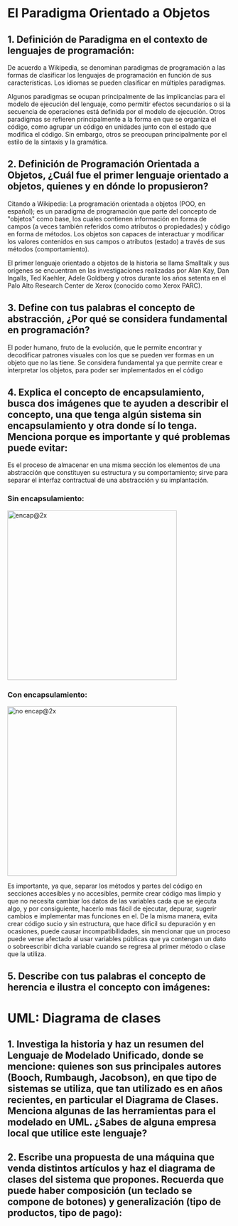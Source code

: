 # El Paradigma Orientado a Objetos

## 1.	Definición de Paradigma en el contexto de lenguajes de programación:

De acuerdo a Wikipedia, se denominan paradigmas de programación a las formas de clasificar los lenguajes de programación en función de sus características. Los idiomas se pueden clasificar en múltiples paradigmas.

Algunos paradigmas se ocupan principalmente de las implicancias para el modelo de ejecución del lenguaje, como permitir efectos secundarios o si la secuencia de operaciones está definida por el modelo de ejecución. Otros paradigmas se refieren principalmente a la forma en que se organiza el código, como agrupar un código en unidades junto con el estado que modifica el código. Sin embargo, otros se preocupan principalmente por el estilo de la sintaxis y la gramática.

## 2.	Definición de Programación Orientada a Objetos, ¿Cuál fue el primer lenguaje orientado a objetos, quienes y en dónde lo propusieron?

Citando a Wikipedia: La programación orientada a objetos (POO, en español); es un paradigma de programación que parte del concepto de "objetos" como base, los cuales contienen información en forma de campos (a veces también referidos como atributos o propiedades) y código en forma de métodos. Los objetos son capaces de interactuar y modificar los valores contenidos en sus campos o atributos (estado) a través de sus métodos (comportamiento).

El primer lenguaje orientado a objetos de la historia se llama Smalltalk y sus orígenes se encuentran en las investigaciones realizadas por Alan Kay, Dan Ingalls, Ted Kaehler, Adele Goldberg y otros durante los años setenta en el Palo Alto Research Center de Xerox (conocido como Xerox PARC).

## 3.	Define con tus palabras el concepto de abstracción, ¿Por qué se considera fundamental en programación?

El poder humano, fruto de la evolución, que le permite encontrar y decodificar patrones visuales con los que se pueden ver formas en un objeto que no las tiene. Se considera fundamental ya que permite crear e interpretar los objetos, para poder ser implementados en el código

## 4.	Explica el concepto de encapsulamiento, busca dos imágenes que te ayuden a describir el concepto, una que tenga algún sistema sin encapsulamiento y otra donde sí lo tenga. Menciona porque es importante y qué problemas puede evitar:

Es el proceso de almacenar en una misma sección los elementos de una abstracción que constituyen su estructura y su comportamiento; sirve para separar el interfaz contractual de una abstracción y su implantación.

### Sin encapsulamiento:
<img width="381" alt="encap@2x" src="https://user-images.githubusercontent.com/126290786/225453558-94d47e3d-2760-4106-9f40-0b12598fabcd.png">

### Con encapsulamiento:
<img width="381" alt="no encap@2x" src="https://user-images.githubusercontent.com/126290786/225453590-4497bf6b-e64b-4f8b-862e-6856fdfe2ca7.png">

Es importante, ya que, separar los métodos y partes del código en secciones accesibles y no accesibles, permite crear código mas limpio y que no necesita cambiar los datos de las variables cada que se ejecuta algo, y por consiguiente, hacerlo mas fácil de ejecutar, depurar, sugerir cambios e implementar mas funciones en el. De la misma manera, evita crear código sucio y sin estructura, que hace dificil su depuración y en ocasiones, puede causar incompatibilidades, sin mencionar que un proceso puede verse afectado al usar variables públicas que ya contengan un dato o sobreescribir dicha variable cuando se regresa al primer método o clase que la utiliza.

## 5.	Describe con tus palabras el concepto de herencia e ilustra el concepto con imágenes:




# UML: Diagrama de clases

## 1.	Investiga la historia y haz un resumen del Lenguaje de Modelado Unificado, donde se mencione: quienes son sus principales autores (Booch, Rumbaugh, Jacobson), en que tipo de sistemas se utiliza, que tan utilizado es en años recientes, en particular el Diagrama de Clases. Menciona algunas de las herramientas para el modelado en UML. ¿Sabes de alguna empresa local que utilice este lenguaje?



## 2.	Escribe una propuesta de una máquina que venda distintos artículos y haz el diagrama de clases del sistema que propones. Recuerda que puede haber composición (un teclado se compone de botones) y generalización (tipo de productos, tipo de pago):


